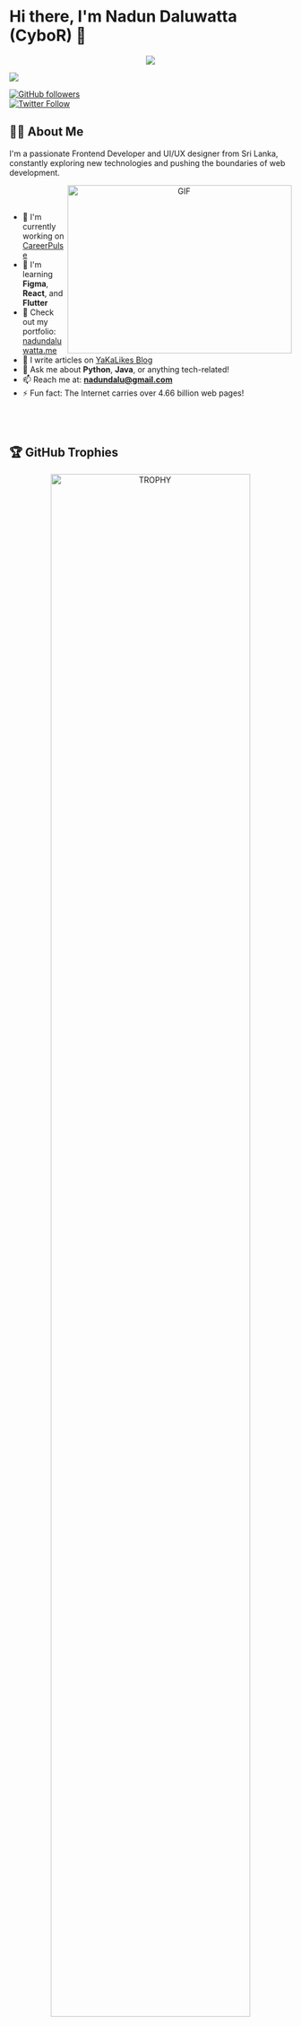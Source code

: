 # Hi there, I'm Nadun Daluwatta (CyboR) 👋

<p align="center">
  <a href="https://github.com/DenverCoder1/readme-typing-svg"><img src="https://readme-typing-svg.herokuapp.com?font=Time+New+Roman&color=cyan&size=25&center=true&vCenter=true&width=600&height=100&lines=Hello+and+Welcome!+🌟;UI/UX+Designer+with+a+creative+eye,;Passionate+Front-End+Developer,;Mobile+App+Development+Enthusiast,;Graphic+Designer+Crafting+Visual+Stories,;Always+learning+and+improving,;Let's+build+amazing+experiences+together!"></a>
</p>




<!--profile visit count-->
<div>
  
[![](https://visitcount.itsvg.in/api?id=1010nishant&icon=3&color=6)](https://visitcount.itsvg.in)
  
</div>


[![GitHub followers](https://img.shields.io/github/followers/cyborlk?style=social)](https://github.com/cyborlk) <br>
[![Twitter Follow](https://img.shields.io/twitter/follow/nadun_daluwatta?style=social)](https://twitter.com/nadun_daluwatta)


## 👨‍💻 About Me

I'm a passionate Frontend Developer and UI/UX designer from Sri Lanka, constantly exploring new technologies and pushing the boundaries of web development.

<a target="_blank" align="center">
  <img align="right" top="500" height="300" width="400" alt="GIF" src="https://media.giphy.com/media/SWoSkN6DxTszqIKEqv/giphy.gif">
</a>

<br>
<br>

- 🔭 I'm currently working on [CareerPulse](https://github.com/CyborLK/Project-CareerPulse)
- 🌱 I'm learning **Figma**, **React**, and **Flutter**
- 💼 Check out my portfolio: [nadundaluwatta.me](https://nadundaluwatta.me)
- 📝 I write articles on [YaKaLikes Blog](https://yakalikes.blogspot.com/)
- 💬 Ask me about **Python**, **Java**, or anything tech-related!
- 📫 Reach me at: **nadundalu@gmail.com**
- ⚡ Fun fact: The Internet carries over 4.66 billion web pages!

<br>
<br>

## 🏆 GitHub Trophies

<!--- trophy (start) -->
<div align=center>
  <a href="https://github.com/ryo-ma/github-profile-trophy" title="Go to Source">
      <img align="center" width=84% src="https://github-profile-trophy.vercel.app/?username=1010nishant&theme=radical&row=1&column=7&margin-h=15&margin-w=5&no-bg=true" alt="TROPHY" />
    </a>
</div>
<!--- trophy (start) -->

## 🛠️ Languages and Tools

<!--tech stack icons-->
<p align="center">
  <a href="https://skillicons.dev">
    <img src="https://skillicons.dev/icons?i=git,css,discord,docker,express,figma,firebase,github,html,java,js,md,mongodb,mysql,nextjs,nodejs,py,react,tailwind,vscode&perline=10" />
  </a>
</p>

## 📊 GitHub Stats

  <!--- stats (start) -->
<table align="center">
<tr border="none">
<td width="50%" align="center">
  
  <img  align="center"  src="https://github-readme-stats.vercel.app/api?username=1010nishant&theme=dark&show_icons=true&count_private=true" />
  <br></br>
  <img  title="🔥 Get streak stats for your profile at git.io/streak-stats" alt="Mark streak" src="https://github-readme-streak-stats.herokuapp.com/?user=1010nishant&theme=dark&hide_border=false" /> 
</td>

<td width="50%" align="center">

  <img  align="center"  src="https://github-readme-stats.anuraghazra1.vercel.app/api/top-langs/?username=1010nishant&theme=dark&hide_border=false&no-bg=true&no-frame=true&langs_count=10"/>
  
  </td>
</tr>
</table>
<!--- stats (end) -->

<br>

## 🌟 Featured Projects

[![CareerPulse](https://github-readme-stats.vercel.app/api/pin/?username=cyborlk&repo=Project-CareerPulse&theme=radical)](https://github.com/CyborLK/Project-CareerPulse)
<!-- Add more featured projects as needed -->

## 📝 Latest Blog Posts

<!-- BLOG-POST-LIST:START -->
<!-- This section can be automatically updated using GitHub Actions -->
<!-- BLOG-POST-LIST:END -->

## 🤝 Connect with me

<p align="left">
<a href="https://twitter.com/nadun_daluwatta" target="blank"><img align="center" src="https://raw.githubusercontent.com/rahuldkjain/github-profile-readme-generator/master/src/images/icons/Social/twitter.svg" alt="nadun daluwatta" height="30" width="40" /></a>
<a href="https://linkedin.com/in/nadun-daluwatta" target="blank"><img align="center" src="https://raw.githubusercontent.com/rahuldkjain/github-profile-readme-generator/master/src/images/icons/Social/linked-in-alt.svg" alt="nadun daluwatta" height="30" width="40" /></a>
<a href="https://fb.com/nadun.daluwatta" target="blank"><img align="center" src="https://raw.githubusercontent.com/rahuldkjain/github-profile-readme-generator/master/src/images/icons/Social/facebook.svg" alt="nadun daluwatta" height="30" width="40" /></a>
<a href="https://www.youtube.com/c/nadundaluwatta" target="blank"><img align="center" src="https://raw.githubusercontent.com/rahuldkjain/github-profile-readme-generator/master/src/images/icons/Social/youtube.svg" alt="nadun daluwatta" height="30" width="40" /></a>
<a href="https://discord.gg/CyborLK#0393" target="blank"><img align="center" src="https://raw.githubusercontent.com/rahuldkjain/github-profile-readme-generator/master/src/images/icons/Social/discord.svg" alt="CyborLK#0393" height="30" width="40" /></a>
</p>

---

<p align="center">
  <img src="https://raw.githubusercontent.com/CyborLK/CyborLK/output/github-contribution-grid-snake.svg" alt="snake"></center>
</p>
